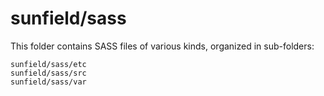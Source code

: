 # sunfield/sass

This folder contains SASS files of various kinds, organized in sub-folders:

    sunfield/sass/etc
    sunfield/sass/src
    sunfield/sass/var
